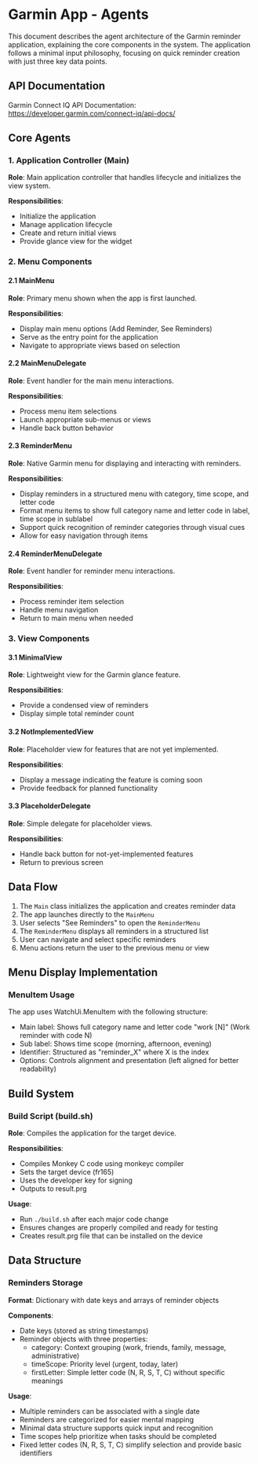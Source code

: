 # Garmin App - Agents

This document describes the agent architecture of the Garmin reminder application, explaining the core components in the system. The application follows a minimal input philosophy, focusing on quick reminder creation with just three key data points.

## API Documentation

Garmin Connect IQ API Documentation: https://developer.garmin.com/connect-iq/api-docs/

## Core Agents

### 1. Application Controller (Main)

**Role**: Main application controller that handles lifecycle and initializes the view system.

**Responsibilities**:
- Initialize the application
- Manage application lifecycle
- Create and return initial views
- Provide glance view for the widget

### 2. Menu Components

#### 2.1 MainMenu

**Role**: Primary menu shown when the app is first launched.

**Responsibilities**:
- Display main menu options (Add Reminder, See Reminders)
- Serve as the entry point for the application
- Navigate to appropriate views based on selection

#### 2.2 MainMenuDelegate

**Role**: Event handler for the main menu interactions.

**Responsibilities**:
- Process menu item selections
- Launch appropriate sub-menus or views
- Handle back button behavior

#### 2.3 ReminderMenu

**Role**: Native Garmin menu for displaying and interacting with reminders.

**Responsibilities**:
- Display reminders in a structured menu with category, time scope, and letter code
- Format menu items to show full category name and letter code in label, time scope in sublabel
- Support quick recognition of reminder categories through visual cues
- Allow for easy navigation through items

#### 2.4 ReminderMenuDelegate

**Role**: Event handler for reminder menu interactions.

**Responsibilities**:
- Process reminder item selection
- Handle menu navigation
- Return to main menu when needed

### 3. View Components

#### 3.1 MinimalView

**Role**: Lightweight view for the Garmin glance feature.

**Responsibilities**:
- Provide a condensed view of reminders
- Display simple total reminder count

#### 3.2 NotImplementedView

**Role**: Placeholder view for features that are not yet implemented.

**Responsibilities**:
- Display a message indicating the feature is coming soon
- Provide feedback for planned functionality

#### 3.3 PlaceholderDelegate

**Role**: Simple delegate for placeholder views.

**Responsibilities**:
- Handle back button for not-yet-implemented features
- Return to previous screen

## Data Flow

1. The `Main` class initializes the application and creates reminder data
2. The app launches directly to the `MainMenu`
3. User selects "See Reminders" to open the `ReminderMenu`
4. The `ReminderMenu` displays all reminders in a structured list
5. User can navigate and select specific reminders
6. Menu actions return the user to the previous menu or view

## Menu Display Implementation

### MenuItem Usage

The app uses WatchUi.MenuItem with the following structure:
- Main label: Shows full category name and letter code "work [N]" (Work reminder with code N)
- Sub label: Shows time scope (morning, afternoon, evening)
- Identifier: Structured as "reminder_X" where X is the index
- Options: Controls alignment and presentation (left aligned for better readability)

## Build System

### Build Script (build.sh)

**Role**: Compiles the application for the target device.

**Responsibilities**:
- Compiles Monkey C code using monkeyc compiler
- Sets the target device (fr165)
- Uses the developer key for signing
- Outputs to result.prg

**Usage**:
- Run `./build.sh` after each major code change
- Ensures changes are properly compiled and ready for testing
- Creates result.prg file that can be installed on the device

## Data Structure

### Reminders Storage

**Format**: Dictionary with date keys and arrays of reminder objects

**Components**:
- Date keys (stored as string timestamps)
- Reminder objects with three properties:
  - category: Context grouping (work, friends, family, message, administrative)
  - timeScope: Priority level (urgent, today, later)
  - firstLetter: Simple letter code (N, R, S, T, C) without specific meanings

**Usage**:
- Multiple reminders can be associated with a single date
- Reminders are categorized for easier mental mapping
- Minimal data structure supports quick input and recognition
- Time scopes help prioritize when tasks should be completed
- Fixed letter codes (N, R, S, T, C) simplify selection and provide basic identifiers